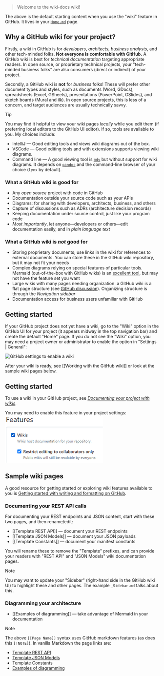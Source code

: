 > Welcome to the wiki-docs wiki!

The above is the default starting content when you use the "wiki" feature in
GitHub.
It lives in your [`Home.md`](Home) page.

## Why a GitHub wiki for your project?

Firstly, a wiki in GitHub is for _developers_, _architects_, _business
analysts_, and other tech-minded folks.
**Not everyone is comfortable with GitHub.**
A GitHub wiki is best for _technical documentation_ targeting appropriate
readers.
In open source, or proprietary technical projects, your "tech-minded business
folks" are also consumers (direct or indirect) of your project.

Secondly, a GitHub wiki is **not** for _business_ folks!
These will prefer other document types and styles, such as documents (Word,
GDocs), spreadsheets (Excel, GSheets), presentations (PowerPoint, GSlides),
and sketch boards (Mural and ilk).
In open source projects, this is less of a concern, and target audiences are 
usually technically savvy.

> [!TIP]
> You may find it helpful to view your wiki pages _locally_ while you edit
> them (if preferring local editors to the GitHub UI editor).
> If so, tools are available to you.
> My choices include:
> * IntelliJ &mdash; Good editing tools and views wiki diagrams out of the
>   box.
> * VSCode &mdash; Good editing tools and with extensions supports viewing
>   wiki diagrams.
> * Command line &mdash; A good viewing tool is
>   [`mdv`](https://github.com/binkley/shell/blob/master/mdv) but without
>   support for wiki diagrams.
>   It depends on [`pandoc`](https://pandoc.org/) and the command-line browser
>   of your choice (`lynx` by default).

### What a GitHub wiki is good for

- Any _open source_ project with code in GitHub
- Documentation outside your source code such as your APIs
- Diagrams: for sharing with developers, architects, business, and others
- Capture of discussions such as ADRs (architecture decision records)
- Keeping documentation under source control, just like your program code
- _Most importantly_, let anyone&mdash;developers or others&mdash;edit
  documentation easily, and in _plain language text_ 

### What a GitHub wiki is _not_ good for

- Storing proprietary documents; use links in the wiki for references to
  external documents.
  You can store these in the GitHub wiki repository, but it may not fit your
  needs
- Complex diagrams relying on special features of particular tools.
  Mermaid (out-of-the-box with GitHub wikis) is an [excellent
  tool](https://mermaid.js.org/intro/), but may not have the feature set you
  want
- Large wikis with many pages needing organization: a GitHub wiki is a flat
  page structure (see [GitHub
  discussion](https://github.com/orgs/community/discussions/23914)).
  Organizing structure is through the _Navigation sidebar_
- Documentation access for business users unfamiliar with GitHub

## Getting started

If your GitHub project does not yet have a wiki, go to the "Wiki" option in
the GitHub UI for your project (it appears midway in the top navigation bar)
and create the default "Home" page.
If you do not see the "Wiki" option, you may need a project owner or
administrator to enable the option in "Settings | General":

![GitHub settings to enable a wiki](https://github.com/binkley/wiki-docs/assets/186421/8f75980b-84e3-41ad-aa7e-e5f1f1ac5f62 "GitHub settings to enable a wiki")

After your wiki is ready, see [[Working with the GitHub wiki]] or look at
the sample wiki pages below.

## Getting started

To use a wiki in your GitHub project, see [_Documenting your project with
wikis_](https://docs.github.com/en/communities/documenting-your-project-with-wikis).

You may need to enable this feature in your project settings:
![Enable wiki](enable-wiki.png)

## Sample wiki pages

A good resource for getting started or exploring wiki features available to
you is [Getting started with writing and formatting on
  GitHub](https://docs.github.com/en/get-started/writing-on-github/getting-started-with-writing-and-formatting-on-github).

### Documenting your REST API calls

For documenting your REST endpoints and JSON content, start with these two
pages, and then rename/edit:

* [[Template REST API]] &mdash; document your REST endpoints
* [[Template JSON Models]] &mdash; document your JSON payloads
* [[Template Constants]] &mdash; document your manifest constants

You will rename these to remove the "Template" prefixes, and can provide your
readers with "REST API" and "JSON Models" wiki documentation pages.

> [!NOTE]
> You may want to update your "Sidebar" (right-hand side in the GitHub wiki
> UI) to highlight these and other pages.
> The example `_Sidebar.md` talks about this.

### Diagramming your architecture

* [[Examples of diagramming]] &mdash; take advantage of Mermaid in your
  documentation

> [!NOTE]
> The above `[[Page Name]]` syntax uses GitHub markdown features (as does this
> `[!NOTE]`).
> In vanilla Markdown the page links are:
> * [Template REST API](./Template-REST-API.md)
> * [Template JSON Models](./Template-JSON-Models.md)
> * [Template Constants](./Template-Constants.md)
> * [Examples of diagramming](./Examples-of-diagramming.md)
